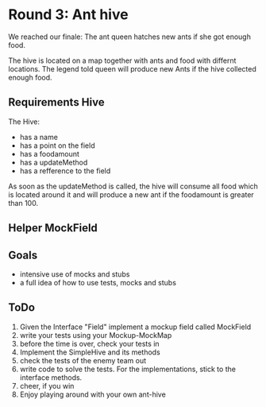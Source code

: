 # Round 3: Ant hive

We reached our finale: The ant queen hatches new ants if she got enough food.

The hive is located on a map together with ants and food with differnt locations.
The legend told queen will produce new Ants if the hive collected enough food.

## Requirements Hive

The Hive:

- has a name
- has a point on the field
- has a foodamount
- has a updateMethod
- has a refference to the field

As soon as the updateMethod is called, the hive will consume all food which is located around it and will produce a new ant if the foodamount is greater than 100.

## Helper MockField

## Goals

- intensive use of mocks and stubs
- a full idea of how to use tests, mocks and stubs

## ToDo

1. Given the Interface "Field" implement a mockup field called MockField
2. write your tests using your Mockup-MockMap
3. before the time is over, check your tests in
4. Implement the SimpleHive and its methods
5. check the tests of the enemy team out
6. write code to solve the tests. For the implementations, stick to the interface methods.
7. cheer, if you win
8. Enjoy playing around with your own ant-hive
